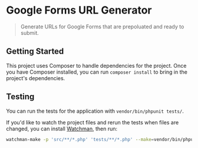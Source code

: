 # Google Forms URL Generator

> Generate URLs for Google Forms that are prepoluated and ready to submit.


## Getting Started

This project uses Composer to handle dependencies for the project. Once you
have Composer installed, you can run `composer install` to bring in the
project's dependencies.


## Testing

You can run the tests for the application with `vendor/bin/phpunit tests/`.

If you'd like to watch the project files and rerun the tests when files are
changed, you can install [Watchman](https://facebook.github.io/watchman/),
then run:

```bash
watchman-make -p 'src/**/*.php' 'tests/**/*.php' --make=vendor/bin/phpunit -t tests
```
